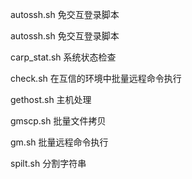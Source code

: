 autossh.sh	免交互登录脚本  

autossh.sh	免交互登录脚本  

carp_stat.sh  系统状态检查

check.sh  在互信的环境中批量远程命令执行

gethost.sh  主机处理

gmscp.sh  批量文件拷贝

gm.sh  批量远程命令执行

spilt.sh 分割字符串
